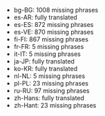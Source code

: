 - bg-BG: 1008 missing phrases
- es-AR: fully translated
- es-ES: 872 missing phrases
- es-VE: 870 missing phrases
- fi-FI: 867 missing phrases
- fr-FR: 5 missing phrases
- it-IT: 5 missing phrases
- ja-JP: fully translated
- ko-KR: fully translated
- nl-NL: 5 missing phrases
- pl-PL: 23 missing phrases
- ru-RU: 97 missing phrases
- zh-Hans: fully translated
- zh-Hant: 23 missing phrases
